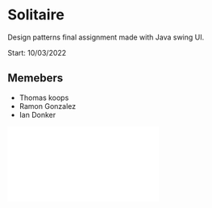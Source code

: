 # Solitaire

Design patterns final assignment made with Java swing UI.

Start: 10/03/2022

## Memebers

* Thomas koops
* Ramon Gonzalez
* Ian Donker

![Class diagram](SolitaireDiagram.pdf)
